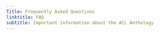 ```yaml
---
Title: Frequently Asked Questions
linktitle: FAQ
subtitle: Important information about the ACL Anthology
---
```

